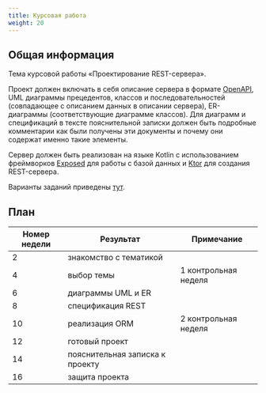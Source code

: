 ```yaml
---
title: Курсовая работа
weight: 20
---
```


## Общая информация

Тема курсовой работы «Проектирование REST-сервера». 

Проект должен включать в себя описание сервера в формате [OpenAPI](https://swagger.io/specification/), UML диаграммы прецедентов, классов и последовательностей (совпадающее с описанием данных в описании сервера), ER-диаграммы (соответствующие диаграмме классов). Для диаграмм и спецификаций в тексте пояснительной записки должен быть подробные комментарии как были получены эти документы и почему они содержат именно такие элементы.

Сервер должен быть реализован на языке Kotlin c использованием фреймворков [Exposed](https://github.com/JetBrains/Exposed) для работы с базой данных и [Ktor](https://ktor.io/) для создания REST-сервера.

Варианты заданий приведены [тут](28).

## План

| Номер недели | Результат                       | Примечание           |
|--------------|---------------------------------|----------------------|
| 2            | знакомство с тематикой          |                      |
| 4            | выбор темы                      | 1 контрольная неделя |
| 6            | диаграммы UML и ER              |                      |
| 8            | спецификация REST               |                      |
| 10           | реализация ORM                  | 2 контрольная неделя |
| 12           | готовый проект                  |                      |
| 14           | пояснительная записка к проекту |                      |
| 16           | защита проекта                  |                      |
